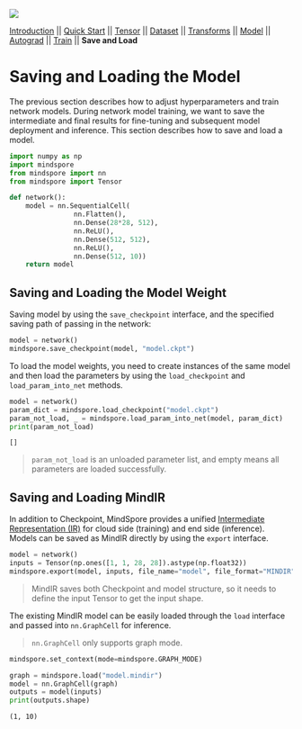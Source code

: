 <a href="https://gitee.com/mindspore/docs/blob/r1.11/tutorials/source_en/beginner/save_load.md" target="_blank"><img src="https://mindspore-website.obs.cn-north-4.myhuaweicloud.com/website-images/r1.11/resource/_static/logo_source_en.png"></a>

[Introduction](https://www.mindspore.cn/tutorials/en/r1.11/beginner/introduction.html) || [Quick Start](https://www.mindspore.cn/tutorials/en/r1.11/beginner/quick_start.html) || [Tensor](https://www.mindspore.cn/tutorials/en/r1.11/beginner/tensor.html) || [Dataset](https://www.mindspore.cn/tutorials/en/r1.11/beginner/dataset.html) || [Transforms](https://www.mindspore.cn/tutorials/en/r1.11/beginner/transforms.html) || [Model](https://www.mindspore.cn/tutorials/en/r1.11/beginner/model.html) || [Autograd](https://www.mindspore.cn/tutorials/en/r1.11/beginner/autograd.html) || [Train](https://www.mindspore.cn/tutorials/en/r1.11/beginner/train.html) || **Save and Load**

# Saving and Loading the Model

The previous section describes how to adjust hyperparameters and train network models. During network model training, we want to save the intermediate and final results for fine-tuning and subsequent model deployment and inference. This section describes how to save and load a model.

```python
import numpy as np
import mindspore
from mindspore import nn
from mindspore import Tensor
```

```python
def network():
    model = nn.SequentialCell(
                nn.Flatten(),
                nn.Dense(28*28, 512),
                nn.ReLU(),
                nn.Dense(512, 512),
                nn.ReLU(),
                nn.Dense(512, 10))
    return model
```

## Saving and Loading the Model Weight

Saving model by using the `save_checkpoint` interface, and the specified saving path of passing in the network:

```python
model = network()
mindspore.save_checkpoint(model, "model.ckpt")
```

To load the model weights, you need to create instances of the same model and then load the parameters by using the `load_checkpoint` and `load_param_into_net` methods.

```python
model = network()
param_dict = mindspore.load_checkpoint("model.ckpt")
param_not_load, _ = mindspore.load_param_into_net(model, param_dict)
print(param_not_load)
```

```text
[]
```

> `param_not_load` is an unloaded parameter list, and empty means all parameters are loaded successfully.

## Saving and Loading MindIR

In addition to Checkpoint, MindSpore provides a unified [Intermediate Representation (IR)](https://www.mindspore.cn/docs/en/r1.11/design/mindir.html) for cloud side (training) and end side (inference). Models can be saved as MindIR directly by using the `export` interface.

```python
model = network()
inputs = Tensor(np.ones([1, 1, 28, 28]).astype(np.float32))
mindspore.export(model, inputs, file_name="model", file_format="MINDIR")
```

> MindIR saves both Checkpoint and model structure, so it needs to define the input Tensor to get the input shape.

The existing MindIR model can be easily loaded through the `load` interface and passed into `nn.GraphCell` for inference.

> `nn.GraphCell` only supports graph mode.

```python
mindspore.set_context(mode=mindspore.GRAPH_MODE)

graph = mindspore.load("model.mindir")
model = nn.GraphCell(graph)
outputs = model(inputs)
print(outputs.shape)
```

```text
(1, 10)
```
